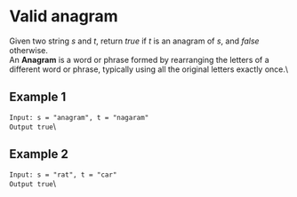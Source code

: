 # Valid anagram

Given two string _s_ and _t_, return _true_ if _t_ is an anagram of _s_, and _false_ otherwise.\
An **Anagram** is a word or phrase formed by rearranging the letters of a different word or phrase, typically using all the original letters exactly once.\

## Example 1

`Input: s = "anagram", t = "nagaram"`\
`Output true`\

## Example 2

`Input: s = "rat", t = "car"`\
`Output true`\
